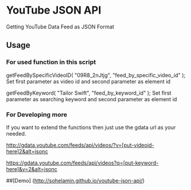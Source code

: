 # YouTube JSON API
Getting YouTube Data Feed as JSON Format

## Usage

### For used function in this script
getFeedBySpecificVideoID( "09R8_2nJtjg", "feed_by_specific_video_id" );
Set first parameter as video id and second parameter as element id

getFeedByKeyword( "Tailor Swift", "feed_by_keyword_id" );
Set first parameter as searching keyword and second parameter as element id

### For Developing more
If you want to extend the functions then just use the gdata url as your needed.

http://gdata.youtube.com/feeds/api/videos/?v=[put-videoid-here]2&alt=jsonc

https://gdata.youtube.com/feeds/api/videos?q=[put-keyword-here]&v=2&alt=jsonc

##[Demo] (http://sohelamin.github.io/youtube-json-api/)
